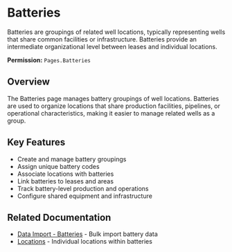 # Batteries

Batteries are groupings of related well locations, typically representing wells that share common facilities or infrastructure. Batteries provide an intermediate organizational level between leases and individual locations.

**Permission:** `Pages.Batteries`

## Overview

The Batteries page manages battery groupings of well locations. Batteries are used to organize locations that share production facilities, pipelines, or operational characteristics, making it easier to manage related wells as a group.

## Key Features

* Create and manage battery groupings
* Assign unique battery codes
* Associate locations with batteries
* Link batteries to leases and areas
* Track battery-level production and operations
* Configure shared equipment and infrastructure

## Related Documentation

* [Data Import - Batteries](../Imports/Batteries.md) - Bulk import battery data
* [Locations](Locations.md) - Individual locations within batteries

